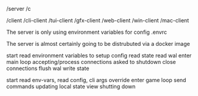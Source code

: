 

/server
    /c

/client
    /cli-client
    /tui-client
    /gfx-client
    /web-client
    /win-client
    /mac-client


The server is only using environment variables for config
  .envrc

The server is almost certainly going to be distrubuted via a docker image



start
read environment variables to setup config
read state
read wal
enter main loop
    accepting/process connections
asked to shutdown
    close connections
    flush wal
    write state

start
read env-vars, read config, cli args override
enter game loop
   send commands
   updating local state view
shutting down
